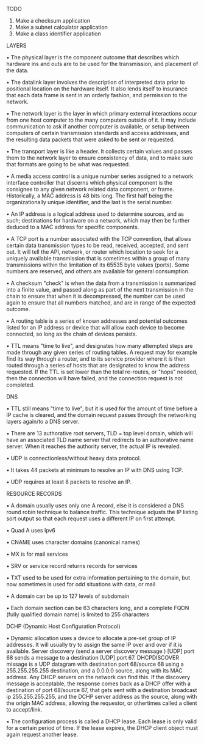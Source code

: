 TODO

1. Make a checksum application
2. Make a subnet calculator application
3. Make a class identifier application

LAYERS

• The physical layer is the component outcome that describes which hardware ins and outs are to be used for the transmission, and placement of the data.

• The datalink layer involves the description of interpreted data prior to positional location on the hardware itself. It also lends itself to insurance that each data frame is sent in an orderly fashion, and permission to the network.

• The network layer is the layer in which primary external interactions occur from one host computer to the many computers outside of it. It may include communication to ask if another computer is available, or setup between computers of certain transmission standards and access addresses, and the resulting data packets that were asked to be sent or requested.

•  The transport layer is like a header. It collects certain values and passes them to the network layer to ensure consistency of data, and to make sure that formats are going to be what was requested.

•  A media access control is a unique number series assigned to a network interface controller that discerns which physical component is the consignee to any given network related data component, or frame. Historically, a MAC address is 48 bits long. The first half being the organizationally unique identifier, and the last is the serial number.

• An IP address is a logical address used to determine sources, and as such; destinations for hardware on a network, which may then be further deduced to a MAC address for specific components.

• A TCP port is a number associated with the TCP convention, that allows certain data transmission types to be read, received, accepted, and sent out. It will tell the API, network, or router which location to seek for a uniquely available transmission that is sometimes within a group of many transmissions within the limitation of its 65535 byte values (ports). Some numbers are reserved, and others are available for general consumption.

• A checksum "check" is when the data from a transmission is summarized into a finite value, and passed along as part of the next transmission in the chain to ensure that when it is decompressed, the number can be used again to ensure that all numbers matched, and are in range of the expected outcome.

• A routing table is a series of known addresses and potential outcomes listed for an IP address or device that will allow each device to become connected, so long as the chain of devices persists.

• TTL means "time to live", and designates how many attempted steps are made through any given series of routing tables. A request may for example find its way through a router, and to its service provider where it is then routed through a series of hosts that are designated to know the address requested. If the TTL is set lower than the total re-routes, or "hops" needed, then the connection will have failed, and the connection request is not completed.

DNS

• TTL still means "time to live", but it is used for the amount of time before a IP cache is cleared, and the domain request passes through the networking layers again/to a DNS server.

• There are 13 authorative root servers, TLD = top level domain, which will have an associated TLD name server that redirects to an authorative name server. When it reaches the authority server, the actual IP is revealed.

• UDP is connectionless/without heavy data protocol.

• It takes 44 packets at minimum to resolve an IP with DNS using TCP.

• UDP requires at least 8 packets to resolve an IP.

RESOURCE RECORDS

• A domain usually uses only one A record, else it is considered a DNS round robin technique to balance traffic. This technique adjusts the IP listing sort output so that each request uses a different IP on first attempt.

• Quad A uses Ipv6

• CNAME uses character domains (canonical names)

• MX is for mail services

• SRV or service record returns records for services

• TXT used to be used for extra information pertaining to the domain, but now sometimes is used for odd situations with data, or mail

• A domain can be up to 127 levels of subdomain

• Each domain section can be 63 characters long, and a complete FQDN (fully qualified domain name) is limited to 255 characters

DCHP (Dynamic Host Configuration Protocol)

• Dynamic allocation uses a device to allocate a pre-set group of IP addresses. It will usually try to assign the same IP over and over if it is available. Server discovery (send a server discovery message ) [UDP] port 68 sends a message to a destination [UDP] port 67. DHCPDISCOVER missage is a UDP datagram with destination port 68/source 68 using a 255.255.255.255 destination, and a 0.0.0.0 source, along with its MAC address. Any DHCP servers on the network can find this. If the discovery message is acceptable, the response comes back as a DHCP offer with a destination of port 68/source 67, that gets sent with a destination broadcast ip 255.255.255.255, and the DCHP server address as the source, along with the origin MAC address, allowing the requestor, or othertimes called a client to accept/link.

• The configuration process is called a DHCP lease. Each lease is only valid for a certain period of time. If the lease expires, the DHCP client object must again request another lease.
